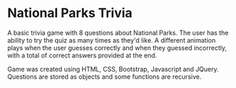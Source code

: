 # National Parks Trivia

A basic trivia game with 8 questions about National Parks. The user has the ability to try the quiz as many times as they'd like. A different animation plays when the user guesses correctly and when they guessed incorrectly, with a total of correct answers provided at the end. 

Game was created using HTML, CSS, Bootstrap, Javascript and JQuery. Questions are stored as objects and some functions are recursive. 

